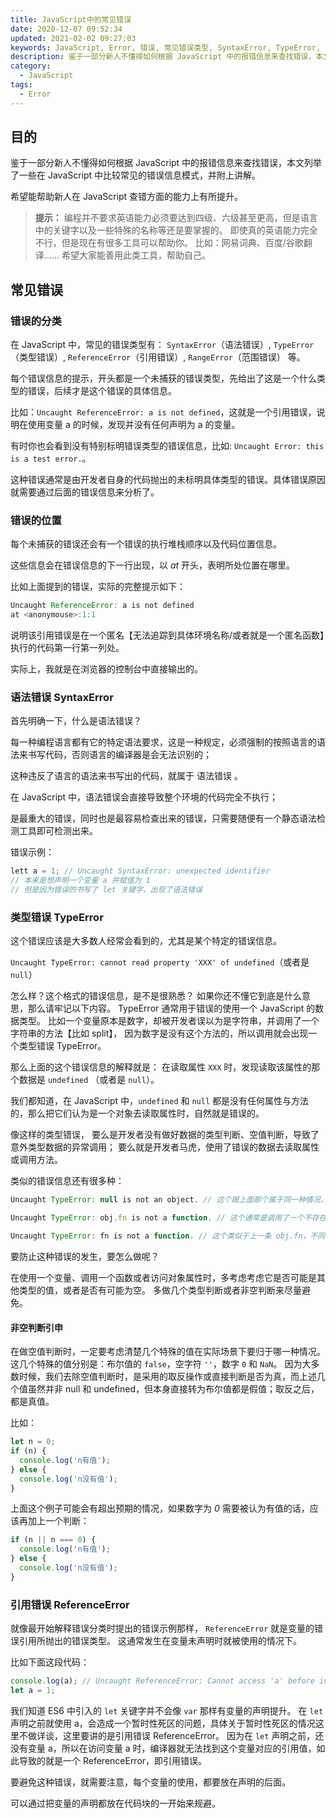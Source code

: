 ```yaml
---
title: JavaScript中的常见错误
date: 2020-12-07 09:52:34
updated: 2021-02-02 09:27:03
keywords: JavaScript, Error, 错误, 常见错误类型, SyntaxError, TypeError, ReferenceError
description: 鉴于一部分新人不懂得如何根据 JavaScript 中的报错信息来查找错误，本文列举了一些在 JavaScript 中比较常见的错误信息模式，并附上讲解。<br>希望能帮助新人在 JavaScript 查错方面的能力上有所提升。
category:
  - JavaScript
tags:
  - Error
---
```


## 目的

鉴于一部分新人不懂得如何根据 JavaScript 中的报错信息来查找错误，本文列举了一些在 JavaScript 中比较常见的错误信息模式，并附上讲解。

希望能帮助新人在 JavaScript 查错方面的能力上有所提升。

> **提示：**
> 编程并不要求英语能力必须要达到四级、六级甚至更高，但是语言中的关键字以及一些特殊的名称等还是要掌握的。
> 即使真的英语能力完全不行，但是现在有很多工具可以帮助你。
> 比如：网易词典、百度/谷歌翻译……
> 希望大家能善用此类工具，帮助自己。

## 常见错误

### 错误的分类

在 JavaScript 中，常见的错误类型有： `SyntaxError`（语法错误）, `TypeError`（类型错误）, `ReferenceError`（引用错误）, `RangeError`（范围错误） 等。

每个错误信息的提示，开头都是一个未捕获的错误类型，先给出了这是一个什么类型的错误，后续才是这个错误的具体信息。

比如：`Uncaught ReferenceError: a is not defined`，这就是一个引用错误，说明在使用变量 a 的时候，发现并没有任何声明为 a 的变量。

有时你也会看到没有特别标明错误类型的错误信息，比如: `Uncaught Error: this is a test error.`。

这种错误通常是由开发者自身的代码抛出的未标明具体类型的错误。具体错误原因就需要通过后面的错误信息来分析了。

### 错误的位置

每个未捕获的错误还会有一个错误的执行堆栈顺序以及代码位置信息。

这些信息会在错误信息的下一行出现，以 *at* 开头，表明所处位置在哪里。

比如上面提到的错误，实际的完整提示如下：

```js
Uncaught ReferenceError: a is not defined
at <anonymouse>:1:1
```

说明该引用错误是在一个匿名【无法追踪到具体环境名称/或者就是一个匿名函数】执行的代码第一行第一列处。

实际上，我就是在浏览器的控制台中直接输出的。

### 语法错误 SyntaxError

首先明确一下，什么是语法错误？

每一种编程语言都有它的特定语法要求，这是一种规定，必须强制的按照语言的语法来书写代码，否则语言的编译器是会无法识别的；

这种违反了语言的语法来书写出的代码，就属于 语法错误 。

在 JavaScript 中，语法错误会直接导致整个环境的代码完全不执行；

是最重大的错误，同时也是最容易检查出来的错误，只需要随便有一个静态语法检测工具即可检测出来。

错误示例：

```js
lett a = 1; // Uncaught SyntaxError: unexpected identifier
// 本来是想声明一个变量 a 并赋值为 1
// 但是因为错误的书写了 let 关键字，出现了语法错误
```

### 类型错误 TypeError

这个错误应该是大多数人经常会看到的，尤其是某个特定的错误信息。

`Uncaught TypeError: cannot read property 'XXX' of undefined`（或者是 `null`）

怎么样？这个格式的错误信息，是不是很熟悉？
如果你还不懂它到底是什么意思，那么请牢记以下内容。
TypeError 通常用于错误的使用一个 JavaScript 的数据类型。
比如一个变量原本是数字，却被开发者误以为是字符串，并调用了一个字符串的方法【比如 split】，
因为数字是没有这个方法的，所以调用就会出现一个类型错误 TypeError。

那么上面的这个错误信息的解释就是：
在读取属性 `XXX` 时，发现读取该属性的那个数据是 `undefined` （或者是 `null`）。

我们都知道，在 JavaScript 中，`undefined` 和 `null` 都是没有任何属性与方法的，那么把它们认为是一个对象去读取属性时，自然就是错误的。

像这样的类型错误，
要么是开发者没有做好数据的类型判断、空值判断，导致了意外类型数据的异常调用；
要么就是开发者马虎，使用了错误的数据去读取属性或调用方法。

类似的错误信息还有很多种：

```js
Uncaught TypeError: null is not an object. // 这个跟上面那个属于同一种情况，只是在一些不同的环境下的不同错误信息

Uncaught TypeError: obj.fn is not a function. // 这个通常是调用了一个不存在的方法出现的错误。可能是忘记了添加方法，也可能是 obj 本身就不是开发者期望中的那个数据

Uncaught TypeError: fn is not a function. // 这个类似于上一条 obj.fn，不同的地方在于这里是单独调用 fn，但 fn 实际上并不是一个函数。
```

要防止这种错误的发生，要怎么做呢？

在使用一个变量、调用一个函数或者访问对象属性时，多考虑考虑它是否可能是其他类型的值，或者是否有可能为空。
多做几个类型判断或者非空判断来尽量避免。

#### 非空判断引申

在做空值判断时，一定要考虑清楚几个特殊的值在实际场景下要归于哪一种情况。
这几个特殊的值分别是：布尔值的 `false`，空字符 `''`，数字 `0` 和 `NaN`。
因为大多数时候，我们去除空值判断时，是采用的取反操作或直接判断是否为真，而上述几个值虽然并非 null 和 undefined，但本身直接转为布尔值都是假值；取反之后，都是真值。

比如：

```js
let n = 0;
if (n) {
  console.log('n有值');
} else {
  console.log('n没有值');
}
```

上面这个例子可能会有超出预期的情况，如果数字为 *0* 需要被认为有值的话，应该再加上一个判断：

```js
if (n || n === 0) {
  console.log('n有值');
} else {
  console.log('n没有值');
}
```

### 引用错误 ReferenceError

就像最开始解释错误分类时提出的错误示例那样， `ReferenceError` 就是变量的错误引用所抛出的错误类型。
这通常发生在变量未声明时就被使用的情况下。

比如下面这段代码：

```js
console.log(a); // Uncaught ReferenceError: Cannot access 'a' before initialization
let a = 1;
```

我们知道 ES6 中引入的 `let` 关键字并不会像 `var` 那样有变量的声明提升。
在 `let` 声明之前就使用 a，会造成一个暂时性死区的问题，具体关于暂时性死区的情况这里不做详谈，这里要讲的是引用错误 ReferenceError。
因为在 `let` 声明之前，还没有变量 a，所以在访问变量 a 时，编译器就无法找到这个变量对应的引用值，如此导致的就是一个 ReferenceError，即引用错误。

要避免这种错误，就需要注意，每个变量的使用，都要放在声明的后面。

可以通过把变量的声明都放在代码块的一开始来规避。
